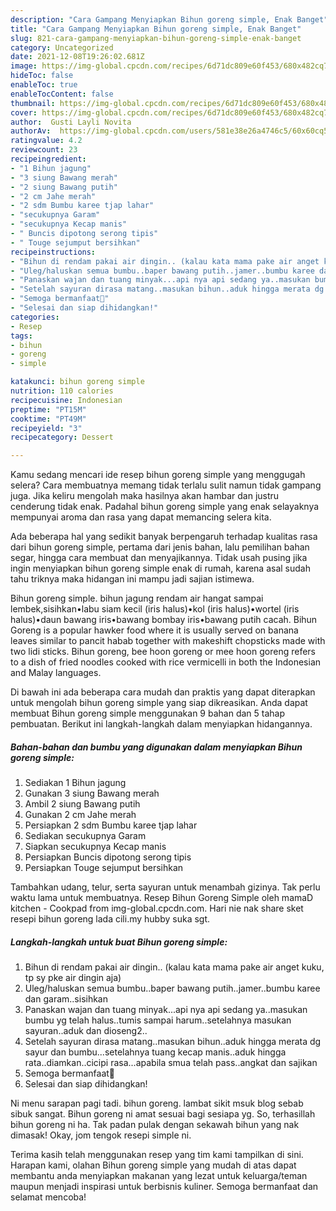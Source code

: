 ```yaml
---
description: "Cara Gampang Menyiapkan Bihun goreng simple, Enak Banget"
title: "Cara Gampang Menyiapkan Bihun goreng simple, Enak Banget"
slug: 821-cara-gampang-menyiapkan-bihun-goreng-simple-enak-banget
category: Uncategorized
date: 2021-12-08T19:26:02.681Z
image: https://img-global.cpcdn.com/recipes/6d71dc809e60f453/680x482cq70/bihun-goreng-simple-foto-resep-utama.jpg
hideToc: false
enableToc: true
enableTocContent: false
thumbnail: https://img-global.cpcdn.com/recipes/6d71dc809e60f453/680x482cq70/bihun-goreng-simple-foto-resep-utama.jpg
cover: https://img-global.cpcdn.com/recipes/6d71dc809e60f453/680x482cq70/bihun-goreng-simple-foto-resep-utama.jpg
author:  Gusti Layli Novita
authorAv:  https://img-global.cpcdn.com/users/581e38e26a4746c5/60x60cq50/avatar.jpg
ratingvalue: 4.2
reviewcount: 23
recipeingredient:
- "1 Bihun jagung"
- "3 siung Bawang merah"
- "2 siung Bawang putih"
- "2 cm Jahe merah"
- "2 sdm Bumbu karee tjap lahar"
- "secukupnya Garam"
- "secukupnya Kecap manis"
- " Buncis dipotong serong tipis"
- " Touge sejumput bersihkan"
recipeinstructions:
- "Bihun di rendam pakai air dingin.. (kalau kata mama pake air anget kuku, tp sy pke air dingin aja)"
- "Uleg/haluskan semua bumbu..baper bawang putih..jamer..bumbu karee dan garam..sisihkan"
- "Panaskan wajan dan tuang minyak...api nya api sedang ya..masukan bumbu yg telah halus..tumis sampai harum..setelahnya masukan sayuran..aduk dan dioseng2.."
- "Setelah sayuran dirasa matang..masukan bihun..aduk hingga merata dg sayur dan bumbu...setelahnya tuang kecap manis..aduk hingga rata..diamkan..cicipi rasa...apabila smua telah pass..angkat dan sajikan"
- "Semoga bermanfaat🤗"
- "Selesai dan siap dihidangkan!"
categories:
- Resep
tags:
- bihun
- goreng
- simple

katakunci: bihun goreng simple 
nutrition: 110 calories
recipecuisine: Indonesian
preptime: "PT15M"
cooktime: "PT49M"
recipeyield: "3"
recipecategory: Dessert

---
```



Kamu sedang mencari ide resep bihun goreng simple yang menggugah selera? Cara membuatnya memang tidak terlalu sulit namun tidak gampang juga. Jika keliru mengolah maka hasilnya akan hambar dan justru cenderung tidak enak. Padahal bihun goreng simple yang enak selayaknya mempunyai aroma dan rasa yang dapat memancing selera kita.


Ada beberapa hal yang sedikit banyak berpengaruh terhadap kualitas rasa dari bihun goreng simple, pertama dari jenis bahan, lalu pemilihan bahan segar, hingga cara membuat dan menyajikannya. Tidak usah pusing jika ingin menyiapkan bihun goreng simple enak di rumah, karena asal sudah tahu triknya maka hidangan ini mampu jadi sajian istimewa.

Bihun goreng simple. bihun jagung rendam air hangat sampai lembek,sisihkan•labu siam kecil (iris halus)•kol (iris halus)•wortel (iris halus)•daun bawang iris•bawang bombay iris•bawang putih cacah. Bihun Goreng is a popular hawker food where it is usually served on banana leaves similar to pancit habab together with makeshift chopsticks made with two lidi sticks. Bihun goreng, bee hoon goreng or mee hoon goreng refers to a dish of fried noodles cooked with rice vermicelli in both the Indonesian and Malay languages.


Di bawah ini ada beberapa cara mudah dan praktis yang dapat diterapkan untuk mengolah bihun goreng simple yang siap dikreasikan. Anda dapat membuat Bihun goreng simple menggunakan 9 bahan dan 5 tahap pembuatan. Berikut ini langkah-langkah dalam menyiapkan hidangannya.

<!--inarticleads1-->

##### Bahan-bahan dan bumbu yang digunakan dalam menyiapkan Bihun goreng simple:

1. Sediakan 1 Bihun jagung
1. Gunakan 3 siung Bawang merah
1. Ambil 2 siung Bawang putih
1. Gunakan 2 cm Jahe merah
1. Persiapkan 2 sdm Bumbu karee tjap lahar
1. Sediakan secukupnya Garam
1. Siapkan secukupnya Kecap manis
1. Persiapkan  Buncis dipotong serong tipis
1. Persiapkan  Touge sejumput bersihkan


Tambahkan udang, telur, serta sayuran untuk menambah gizinya. Tak perlu waktu lama untuk membuatnya. Resep Bihun Goreng Simple oleh mamaD kitchen - Cookpad from img-global.cpcdn.com. Hari nie nak share sket resepi bihun goreng lada cili.my hubby suka sgt. 

<!--inarticleads2-->

##### Langkah-langkah untuk buat Bihun goreng simple:

1. Bihun di rendam pakai air dingin.. (kalau kata mama pake air anget kuku, tp sy pke air dingin aja)
1. Uleg/haluskan semua bumbu..baper bawang putih..jamer..bumbu karee dan garam..sisihkan
1. Panaskan wajan dan tuang minyak...api nya api sedang ya..masukan bumbu yg telah halus..tumis sampai harum..setelahnya masukan sayuran..aduk dan dioseng2..
1. Setelah sayuran dirasa matang..masukan bihun..aduk hingga merata dg sayur dan bumbu...setelahnya tuang kecap manis..aduk hingga rata..diamkan..cicipi rasa...apabila smua telah pass..angkat dan sajikan
1. Semoga bermanfaat🤗
1. Selesai dan siap dihidangkan!

Ni menu sarapan pagi tadi. bihun goreng. lambat sikit msuk blog sebab sibuk sangat. Bihun goreng ni amat sesuai bagi sesiapa yg. So, terhasillah bihun goreng ni ha. Tak padan pulak dengan sekawah bihun yang nak dimasak! Okay, jom tengok resepi simple ni. 

Terima kasih telah menggunakan resep yang tim kami tampilkan di sini. Harapan kami, olahan Bihun goreng simple yang mudah di atas dapat membantu anda menyiapkan makanan yang lezat untuk keluarga/teman maupun menjadi inspirasi untuk berbisnis kuliner. Semoga bermanfaat dan selamat mencoba!
